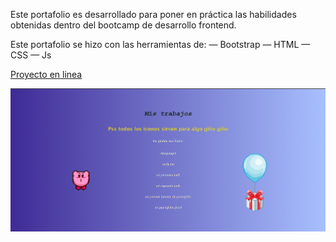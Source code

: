 Este portafolio es desarrollado para poner en práctica las
habilidades obtenidas dentro del bootcamp de desarrollo frontend.

Este portafolio se hizo con las herramientas de:
— Bootstrap
— HTML
— CSS
— Js

[Proyecto en linea](https://tecnopracticaspro.netlify.app/)


![Seccion yo](/po.png)
